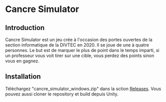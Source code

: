 # Cancre Simulator

## Introduction

Cancre Simulator est un jeu crée à l'occasion des portes ouvertes de la section informatique de la DIVTEC en 2020. Il se joue de une à quatre personnes. Le but est de marquer le plus de point dans le temps imparti, si un professeur vous voit tirer sur une cible, vous perdez des points sinon vous en gagnez.

## Installation

Téléchargez "cancre_simulator_windows.zip" dans la sction [Releases](https://github.com/TheThomaas/cancre_simulator/releases). Vous pouvez aussi cloner le repository et build depuis Unity.


 
